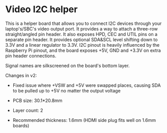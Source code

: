 # Video I2C helper

This is a helper board that allows you to connect I2C devices through your laptop's/SBC's video output port.
It provides a way to attach a three-row straight/angled pin header. It also exposes HPD, CEC and UTIL pins on a separate pin header.
It provides optional SDA&SCL level shifting down to 3.3V and a linear regulator to 3.3V.
I2C pinout is heavily influenced by the Raspberry Pi pinout, and the board exposes +5V, GND and +3.3V on extra pin header connections.

Signal names are silkscreened on the board's bottom layer.

Changes in v2:

- Fixed issue where +VSW and +5V were swapped places, causing SDA to be pulled up to +5V no matter the output voltage

- PCB size: 30.1*20.8mm
- Layer count: 2
- Recommended thickness: 1.6mm (HDMI side plug fits well on 1.6mm boards)
